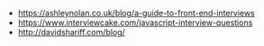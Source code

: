 - https://ashleynolan.co.uk/blog/a-guide-to-front-end-interviews
- https://www.interviewcake.com/javascript-interview-questions
- http://davidshariff.com/blog/
